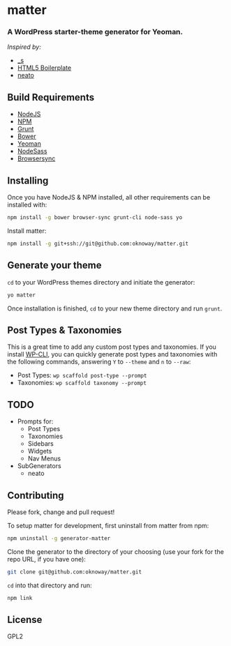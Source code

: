 # matter
### A WordPress starter-theme generator for Yeoman.

_Inspired by:_
* [_s](http://underscores.me)
* [HTML5 Boilerplate](http://html5boilerplate.com)
* [neato](http://github.com/jessekeyes/neato)


## Build Requirements
* [NodeJS](http://www.nodejs.org/)
* [NPM](http://www.npmjs.com/)
* [Grunt](http://gruntjs.com/)
* [Bower](http://bower.io/)
* [Yeoman](http://yeoman.io/)
* [NodeSass](http://github.com/sass/node-sass)
* [Browsersync](http://browsersync.io/)


## Installing
Once you have NodeJS & NPM installed, all other requirements can be installed with:
```bash
npm install -g bower browser-sync grunt-cli node-sass yo
```

Install matter:
```bash
npm install -g git+ssh://git@github.com:oknoway/matter.git
```


## Generate your theme
`cd` to your WordPress themes directory and initiate the generator:

```bash
yo matter
```

Once installation is finished, `cd` to your new theme directory and run `grunt`.


## Post Types & Taxonomies
This is a great time to add any custom post types and taxonomies. If you install [WP-CLI](http://wp-cli.org/), you can quickly generate post types and taxonomies with the following commands, answering `Y` to `--theme` and `n` to `--raw`:
* Post Types: `wp scaffold post-type --prompt`
* Taxonomies: `wp scaffold taxonomy --prompt`


## TODO
* Prompts for:
  * Post Types
  * Taxonomies
  * Sidebars
  * Widgets
  * Nav Menus
* SubGenerators
  * neato


## Contributing
Please fork, change and pull request!

To setup matter for development, first uninstall from matter from npm:
```bash
npm uninstall -g generator-matter
```

Clone the generator to the directory of your choosing (use your fork for the repo URL, if you have one):
```bash
git clone git@github.com:oknoway/matter.git
```

`cd` into that directory and run:

```bash
npm link
```


## License
GPL2
